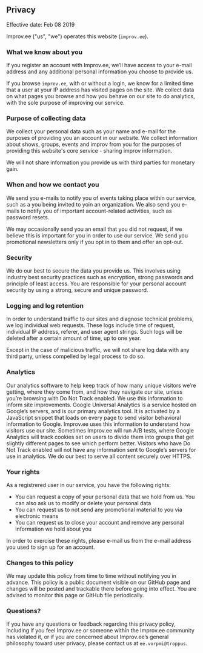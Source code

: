 ## Privacy

Effective date: Feb 08 2019

Improv.ee ("us", "we") operates this website (`improv.ee`).

### What we know about you

If you register an account with Improv.ee, we’ll have access to your e-mail address and any additional personal information you choose to provide us.

If you browse `improv.ee`, with or without a login, we know for a limited time that a user at your IP address has visited pages on the site. We collect data on what pages you browse and how you behave on our site to do analytics, with the sole purpose of improving our service.

### Purpose of collecting data

We collect your personal data such as your name and e-mail for the purposes of providing you an account in our website. We collect information about shows, groups, events and improv from you for the purposes of providing this website's core service - sharing improv information.

We will not share information you provide us with third parties for monetary gain.

### When and how we contact you

We send you e-mails to notify you of events taking place within our service, such as a you being invited to yoin an organization. We also send you e-mails to notify you of important account-related activities, such as password resets.

We may occasionally send you an email that you did not request, if we believe this is important for you in order to use our service. We send you promotional newsletters only if you opt in to them and offer an opt-out.

### Security

We do our best to secure the data you provide us. This involves using industry best security practices such as encryption, strong passwords and principle of least access. You are responsible for your personal account security by using a strong, secure and unique password.

### Logging and log retention

In order to understand traffic to our sites and diagnose technical problems, we log individual web requests. These logs include time of request, individual IP address, referer, and user agent strings. Such logs will be deleted after a certain amount of time, up to one year.

Except in the case of malicious traffic, we will not share log data with any third party, unless compelled by legal process to do so.

### Analytics

Our analytics software to help keep track of how many unique visitors we’re getting, where they come from, and how they navigate our site, unless you’re browsing with Do Not Track enabled. We use this information to inform site improvements. Google Universal Analytics is a service hosted on Google’s servers, and is our primary analytics tool. It is activated by a JavaScript snippet that loads on every page to send visitor behavioral information to Google. Improv.ee uses this information to understand how visitors use our site. Sometimes Improv.ee will run A/B tests, where Google Analytics will track cookies set on users to divide them into groups that get slightly different pages to see which perform better. Visitors who have Do Not Track enabled will not have any information sent to Google’s servers for use in analytics. We do our best to serve all content securely over HTTPS.

### Your rights

As a registrered user in our service, you have the following rights:

*   You can request a copy of your personal data that we hold from us. You can also ask us to modify or delete your personal data
*   You can request us to not send any promotional material to you via electronic means
*   You can request us to close your account and remove any personal information we hold about you

In order to exercise these rights, please e-mail us from the e-mail address you used to sign up for an account.

### Changes to this policy

We may update this policy from time to time without notifying you in advance. This policy is a public document visible on our GitHub page and changes will be posted and trackable there before going into effect. You are advised to monitor this page or GitHub file periodically.

### Questions?

If you have any questions or feedback regarding this privacy policy, including if you feel Improv.ee or someone within the Improv.ee community has violated it, or if you are concerned about Improv.ee’s general philosophy toward user privacy, please contact us at `ee.vorpmi@troppus`.